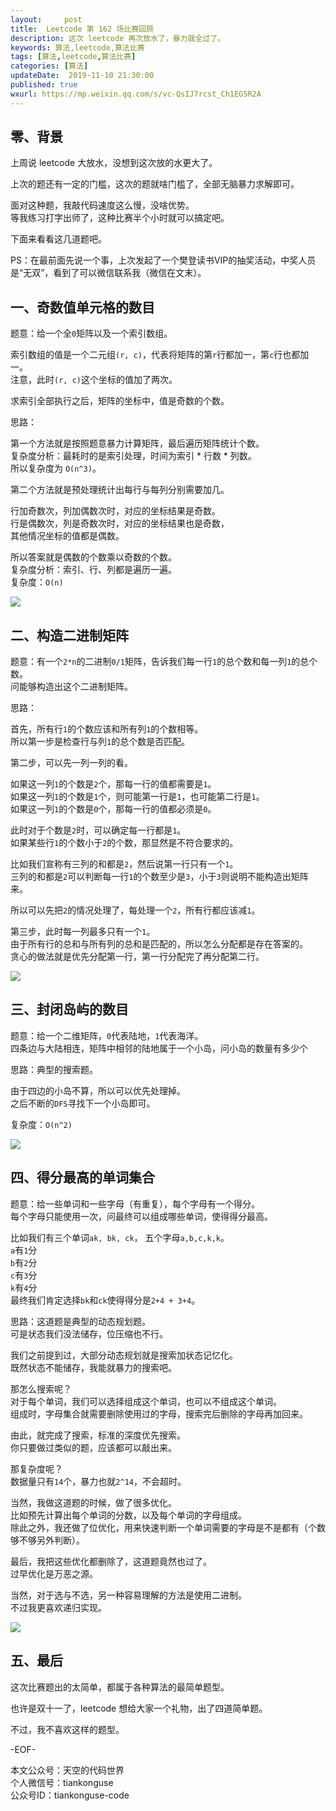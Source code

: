 ```yaml
---   
layout:     post  
title:  Leetcode 第 162 场比赛回顾  
description: 这次 leetcode 再次放水了，暴力就全过了。  
keywords: 算法,leetcode,算法比赛  
tags: [算法,leetcode,算法比赛]    
categories: [算法]  
updateDate:  2019-11-10 21:30:00  
published: true  
wxurl: https://mp.weixin.qq.com/s/vc-QsIJ7rcst_Ch1EG5R2A  
---  
```



## 零、背景  


上周说 leetcode 大放水，没想到这次放的水更大了。  


上次的题还有一定的门槛，这次的题就啥门槛了，全部无脑暴力求解即可。  


面对这种题，我敲代码速度这么慢，没啥优势。  
等我练习打字出师了，这种比赛半个小时就可以搞定吧。  


下面来看看这几道题吧。  


PS：在最前面先说一个事，上次发起了一个樊登读书VIP的抽奖活动，中奖人员是“无双”，看到了可以微信联系我（微信在文末）。  


## 一、奇数值单元格的数目  


题意：给一个全`0`矩阵以及一个索引数组。  


索引数组的值是一个二元组`(r, c)`，代表将矩阵的第`r`行都加一，第`c`行也都加一。  
注意，此时`(r, c)`这个坐标的值加了两次。  


求索引全部执行之后，矩阵的坐标中，值是奇数的个数。  


思路：  


第一个方法就是按照题意暴力计算矩阵，最后遍历矩阵统计个数。  
复杂度分析：最耗时的是索引处理，时间为索引 * 行数 * 列数。  
所以复杂度为 `O(n^3)`。  


第二个方法就是预处理统计出每行与每列分别需要加几。  


行加奇数次，列加偶数次时，对应的坐标结果是奇数。  
行是偶数次，列是奇数次时，对应的坐标结果也是奇数，  
其他情况坐标的值都是偶数。  


所以答案就是偶数的个数乘以奇数的个数。  
复杂度分析：索引、行、列都是遍历一遍。  
复杂度：`O(n)`  


![](https://res2019.tiankonguse.com/images/2019/11/10/001.png)  



## 二、构造二进制矩阵  


题意：有一个`2*n`的二进制`0/1`矩阵，告诉我们每一行`1`的总个数和每一列`1`的总个数。  
问能够构造出这个二进制矩阵。  


思路：   


首先，所有行`1`的个数应该和所有列`1`的个数相等。  
所以第一步是检查行与列`1`的总个数是否匹配。  



第二步，可以先一列一列的看。  


如果这一列`1`的个数是`2`个，那每一行的值都需要是`1`。  
如果这一列`1`的个数是`1`个，则可能第一行是`1`，也可能第二行是`1`。  
如果这一列`1`的个数是`0`个，那每一行的值都必须是`0`。  


此时对于个数是`2`时，可以确定每一行都是`1`。  
如果某些行`1`的个数小于`2`的个数，那显然是不符合要求的。  


比如我们宣称有三列的和都是`2`，然后说第一行只有一个`1`。  
三列的和都是`2`可以判断每一行`1`的个数至少是`3`，小于`3`则说明不能构造出矩阵来。  



所以可以先把`2`的情况处理了，每处理一个`2`，所有行都应该减`1`。  


第三步，此时每一列最多只有一个`1`。  
由于所有行的总和与所有列的总和是匹配的，所以怎么分配都是存在答案的。  
贪心的做法就是优先分配第一行，第一行分配完了再分配第二行。  


![](https://res2019.tiankonguse.com/images/2019/11/10/002.png)  


## 三、封闭岛屿的数目  


题意：给一个二维矩阵，`0`代表陆地，`1`代表海洋。  
四条边与大陆相连，矩阵中相邻的陆地属于一个小岛，问小岛的数量有多少个


思路：典型的搜索题。  


由于四边的小岛不算，所以可以优先处理掉。  
之后不断的`DFS`寻找下一个小岛即可。  


复杂度：`O(n^2)`  


![](https://res2019.tiankonguse.com/images/2019/11/10/003.png)  


## 四、得分最高的单词集合  


题意：给一些单词和一些字母（有重复），每个字母有一个得分。  
每个字母只能使用一次，问最终可以组成哪些单词，使得得分最高。  


比如我们有三个单词`ak, bk, ck`， 五个字母`a,b,c,k,k`。  
`a`有`1`分  
`b`有`2`分  
`c`有`3`分  
`k`有`4`分  
最终我们肯定选择`bk`和`ck`使得得分是`2+4 + 3+4`。  


思路：这道题是典型的动态规划题。  
可是状态我们没法储存，位压缩也不行。  


我们之前提到过，大部分动态规划就是搜索加状态记忆化。  
既然状态不能储存，我能就暴力的搜索吧。  


那怎么搜索呢？  
对于每个单词，我们可以选择组成这个单词，也可以不组成这个单词。  
组成时，字母集合就需要删除使用过的字母，搜索完后删除的字母再加回来。  


由此，就完成了搜索，标准的深度优先搜索。  
你只要做过类似的题，应该都可以敲出来。 


那复杂度呢？  
数据量只有`14`个，暴力也就`2^14`，不会超时。  



当然，我做这道题的时候，做了很多优化。  
比如预先计算出每个单词的分数，以及每个单词的字母组成。  
除此之外，我还做了位优化，用来快速判断一个单词需要的字母是不是都有（个数够不够另外判断）。  


最后，我把这些优化都删除了，这道题竟然也过了。  
过早优化是万恶之源。  


当然，对于选与不选，另一种容易理解的方法是使用二进制。  
不过我更喜欢递归实现。  


![](https://res2019.tiankonguse.com/images/2019/11/10/004.png)  



## 五、最后  


这次比赛题出的太简单，都属于各种算法的最简单题型。  


也许是双十一了，leetcode 想给大家一个礼物，出了四道简单题。  


不过，我不喜欢这样的题型。  


-EOF-  


本文公众号：天空的代码世界  
个人微信号：tiankonguse  
公众号ID：tiankonguse-code  
  

